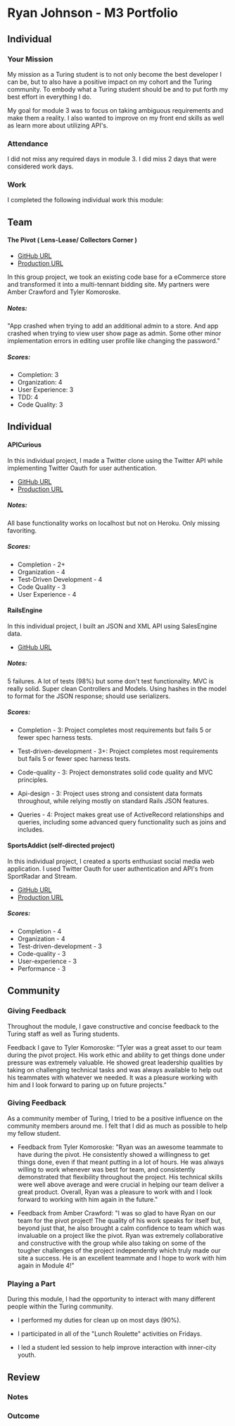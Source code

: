 # Ryan Johnson - M3 Portfolio

## Individual

### Your Mission

My mission as a Turing student is to not only become the best developer I can be,
but to also have a positive impact on my cohort and the Turing community. To
embody what a Turing student should be and to put forth my best effort in
everything I do.

My goal for module 3 was to focus on taking ambiguous requirements and make them
a reality. I also wanted to improve on my front end skills as well as learn more
about utilizing API's.

### Attendance

I did not miss any required days in module 3. I did miss 2 days that were considered
work days.

### Work

I completed the following individual work this module:

## Team

#### The Pivot ( Lens-Lease/ Collectors Corner )

* [GitHub URL](https://github.com/tjkomor/bidding_wars)
* [Production URL](collectors-corner.herokuapp.com)

In this group project, we took an existing code base for a eCommerce store and
transformed it into a multi-tennant bidding site. My partners were Amber Crawford
and Tyler Komoroske.

##### Notes:
"App crashed when trying to add an additional admin to a store. And app crashed when trying to view user show page as admin. Some other minor implementation errors in editing user profile like changing the password."

##### Scores:

* Completion: 3
* Organization: 4
* User Experience: 3
* TDD: 4
* Code Quality: 3


## Individual

#### APICurious

In this individual project, I made a Twitter clone using the Twitter API while
implementing Twitter Oauth for user authentication.

* [GitHub URL](https://github.com/rjohnson4444/Fitter)
* [Production URL](http://fitter-twitter.herokuapp.com)

##### Notes:
All base functionality works on localhost but not on Heroku. Only missing favoriting.

##### Scores:

* Completion - 2+
* Organization - 4
* Test-Driven Development - 4
* Code Quality - 3
* User Experience - 4


#### RailsEngine

In this individual project, I built an JSON and XML API using SalesEngine data.

* [GitHub URL](https://github.com/rjohnson4444/rails-engine)

##### Notes:
5 failures. A lot of tests (98%) but some don't test functionality. MVC is really solid. Super clean Controllers and Models. Using hashes in the model to format for the JSON response; should use serializers.

##### Scores:

   * Completion - 3:
     Project completes most requirements but fails 5 or fewer spec harness tests.

   * Test-driven-development - 3+:
     Project completes most requirements but fails 5 or fewer spec harness tests.

   * Code-quality - 3:
     Project demonstrates solid code quality and MVC principles.

   * Api-design - 3:
     Project uses strong and consistent data formats throughout, while relying
     mostly on standard Rails JSON features.

   * Queries - 4:
     Project makes great use of ActiveRecord relationships and queries, including
     some advanced query functionality such as joins and includes.

#### SportsAddict (self-directed project)

In this individual project, I created a sports enthusiast social media web application.
I used Twitter Oauth for user authentication and API's from SportRadar and Stream.

* [GitHub URL](https://github.com/rjohnson4444/sports-addict)
* [Production URL](http://sports-addict.herokuapp.com)

##### Scores:

* Completion - 4
* Organization - 4
* Test-driven-development - 3
* Code-quality - 3
* User-experience - 3
* Performance - 3

## Community

### Giving Feedback

Throughout the module, I gave constructive and concise feedback to the Turing
staff as well as Turing students.

Feedback I gave to Tyler Komoroske:
 “Tyler was a great asset to our team during the pivot
  project. His work ethic and ability to get things done under pressure was
  extremely valuable.  He showed great leadership qualities by taking on
  challenging technical tasks and was always available to help out his teammates
  with whatever we needed. It was a pleasure working with him and I look forward
  to paring up on future projects."


### Giving Feedback

As a community member of Turing, I tried to be a positive influence on the
community members around me. I felt that I did as much as possible to help my
fellow student.

* Feedback from Tyler Komoroske:
  "Ryan was an awesome teammate to have during the pivot. He consistently showed
   a willingness to get things done, even if that meant putting in a lot of
   hours. He was always willing to work whenever was best for team, and consistently
   demonstrated that flexibility throughout the project. His technical skills
   were well above average and were crucial in helping our team deliver a great
   product. Overall, Ryan was a pleasure to work with and I look forward to working
   with him again in the future."

* Feedback from Amber Crawford:
  "I was so glad to have Ryan on our team for the pivot project!  The quality of
   his work speaks for itself but, beyond just that, he also brought a calm
   confidence to team which was invaluable on a project like the pivot.  Ryan
   was extremely collaborative and constructive with the group while also taking
   on some of the tougher challenges of the project independently which truly
   made our site a success.  He is an excellent teammate and I hope to work
   with him again in Module 4!"

### Playing a Part

During this module, I had the opportunity to interact with many different
people within the Turing community.

* I performed my duties for clean up on most days (90%).

* I participated in all of the "Lunch Roulette" activities on Fridays.

* I led a student led session to help improve interaction with inner-city youth.

## Review

### Notes

### Outcome

